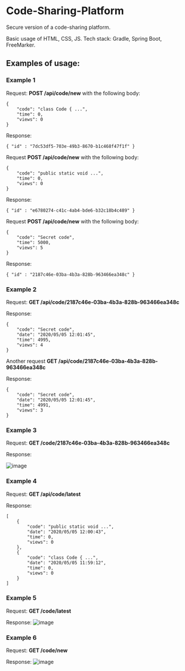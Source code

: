 
# Code-Sharing-Platform
Secure version of a code-sharing platform.

Basic usage of HTML, CSS, JS.
Tech stack: Gradle, Spring Boot, FreeMarker.

## Examples of usage:

### Example 1

Request: **POST /api/code/new** with the following body:

    {
        "code": "class Code { ...",
        "time": 0,
        "views": 0
    }
    
Response:

    { "id" : "7dc53df5-703e-49b3-8670-b1c468f47f1f" }

Request **POST /api/code/new** with the following body:

    {
        "code": "public static void ...",
        "time": 0,
        "views": 0
    }

Response: 

    { "id" : "e6780274-c41c-4ab4-bde6-b32c18b4c489" }

Request **POST /api/code/new** with the following body:

    {
        "code": "Secret code",
        "time": 5000,
        "views": 5
    }

Response: 

    { "id" : "2187c46e-03ba-4b3a-828b-963466ea348c" }

### Example 2

Request: **GET /api/code/2187c46e-03ba-4b3a-828b-963466ea348c**

Response:

    {
        "code": "Secret code",
        "date": "2020/05/05 12:01:45",
        "time": 4995,
        "views": 4
    }

Another request **GET /api/code/2187c46e-03ba-4b3a-828b-963466ea348c**

Response:

    {
        "code": "Secret code",
        "date": "2020/05/05 12:01:45",
        "time": 4991,
        "views": 3
    }


### Example 3

Request: **GET /code/2187c46e-03ba-4b3a-828b-963466ea348c**

Response:

![image](https://user-images.githubusercontent.com/78106413/164552266-ba787021-ab03-4520-8eff-6a1c5d2d0707.png)


### Example 4

Request: **GET /api/code/latest**

Response:

    [
        {
            "code": "public static void ...",
            "date": "2020/05/05 12:00:43",
            "time": 0,
            "views": 0
        },
        {
            "code": "class Code { ...",
            "date": "2020/05/05 11:59:12",
            "time": 0,
            "views": 0
        }
    ]

### Example 5

Request: **GET /code/latest**

Response:
![image](https://user-images.githubusercontent.com/78106413/164550106-d9c8d019-de3e-41c6-ba4b-1a06c08c5274.png)



### Example 6

Request: **GET /code/new**

Response:
![image](https://user-images.githubusercontent.com/78106413/164550163-a788b949-10ce-4b62-b2f7-510606448ca1.png)


